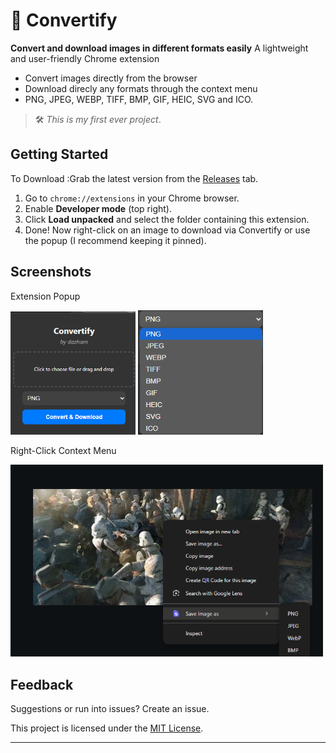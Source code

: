 # 🎨 Convertify

**Convert and download images in different formats easily**
A lightweight and user-friendly Chrome extension
- Convert images directly from the browser
- Download  direcly any formats through the context menu
- PNG, JPEG, WEBP, TIFF, BMP, GIF, HEIC, SVG and ICO.

> 🛠️ _This is my first ever project_.



## Getting Started
To Download :Grab the latest version from the [Releases](../../releases) tab.

1. Go to `chrome://extensions` in your Chrome browser.
2. Enable **Developer mode** (top right).
3. Click **Load unpacked** and select the folder containing this extension.
4. Done! Now right-click on an image to download via Convertify or use the popup
 (I recommend keeping it pinned).



## Screenshots

Extension Popup

<img src="rep%20assets/popup.png" alt="Extension popup" width="200"/> <img src="rep%20assets/dropdown%20popout.png" alt="Dropdown popout" width="200"/>


Right-Click Context Menu

<img src="rep%20assets/ContextMenu.png" alt="Context menu" width="500"/>




## Feedback

Suggestions or run into issues? 
Create an issue.


This project is licensed under the [MIT License](LICENSE).

---

